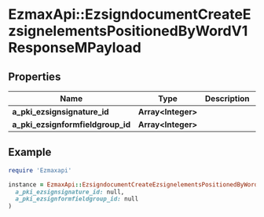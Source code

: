 # EzmaxApi::EzsigndocumentCreateEzsignelementsPositionedByWordV1ResponseMPayload

## Properties

| Name | Type | Description | Notes |
| ---- | ---- | ----------- | ----- |
| **a_pki_ezsignsignature_id** | **Array&lt;Integer&gt;** |  |  |
| **a_pki_ezsignformfieldgroup_id** | **Array&lt;Integer&gt;** |  |  |

## Example

```ruby
require 'Ezmaxapi'

instance = EzmaxApi::EzsigndocumentCreateEzsignelementsPositionedByWordV1ResponseMPayload.new(
  a_pki_ezsignsignature_id: null,
  a_pki_ezsignformfieldgroup_id: null
)
```

